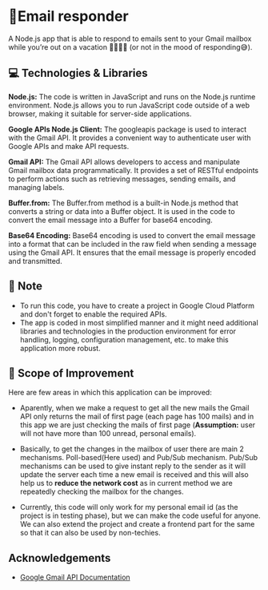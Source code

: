 # 📮Email responder

A Node.js app that is able to respond to emails sent to your Gmail mailbox while you’re out on a vacation 🚞🚵🏻‍♂️ (or not in the mood of responding😅).

## 💻 Technologies & Libraries

**Node.js:** The code is written in JavaScript and runs on the Node.js runtime environment. Node.js allows you to run JavaScript code outside of a web browser, making it suitable for server-side applications.

**Google APIs Node.js Client:**  The googleapis package is used to interact with the Gmail API. It provides a convenient way to authenticate user with Google APIs and make API requests.

**Gmail API:** The Gmail API allows developers to access and manipulate Gmail mailbox data programmatically. It provides a set of RESTful endpoints to perform actions such as retrieving messages, sending emails, and managing labels.

**Buffer.from:** The Buffer.from method is a built-in Node.js method that converts a string or data into a Buffer object. It is used in the code to convert the email message into a Buffer for base64 encoding.

**Base64 Encoding:** Base64 encoding is used to convert the email message into a format that can be included in the raw field when sending a message using the Gmail API. It ensures that the email message is properly encoded and transmitted.

## 📝 Note

* To run this code, you have to create a project in Google Cloud Platform and don't forget to enable the required APIs. 
* The app is coded in most simplified manner and it might need additional libraries and technologies in the production environment for error handling, logging, configuration management, etc. to make this application more robust.

## 🚀 Scope of Improvement

Here are few areas in which this application can be improved:

* Aparently, when we make a request to get all the new mails the Gmail API only returns the mail of first page (each page has 100 mails) and in this app we are just checking the mails of first page (**Assumption:** user will not have more than 100 unread, personal emails).

* Basically, to get the changes in the mailbox of user there are main 2 mechanisms. Poll-based(Here used) and Pub/Sub mechanism. Pub/Sub mechanisms can be used to give instant reply to the sender as it will update the server each time a new email is received and this will also help us to **reduce the network cost** as in current method we are repeatedly checking the mailbox for the changes.

* Currently, this code will only work for my personal email id (as the project is in testing phase), but we can make the code useful for anyone. We can also extend the project and create a frontend part for the same so that it can also be used by non-techies.

## Acknowledgements

 - [Google Gmail API Documentation](https://developers.google.com/gmail/api/guides)
